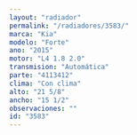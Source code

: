 ```yaml
---
layout: "radiador"
permalink: "/radiadores/3583/"
marca: "Kia"
modelo: "Forte"
ano: "2015"
motor: "L4 1.8 2.0"
transmision: "Automática"
parte: "4113412"
clima: "Con clima"
alto: "21 5/8"
ancho: "15 1/2"
observaciones: ""
id: "3583"
---
```


